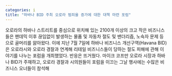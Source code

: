 ```yaml
---
categories: i
title: "하바나 BID 주최 오로라 범죄율 증가에 대한 대책 마련 포럼"
---
```

오로라의 하바나 스트리트를 중심으로 위치해 있는 2100개 이상의 크고 작은 비즈니스들은 팬데믹 이후 끊임없이 발생하는 물품 및 자동차 절도 및 밴더리즘, 노숙자 문제 등으로 골머리를 앓아왔다. 이에 지난 7월 7일에 하바나 비즈니스 개선구역(Havana BID)은 오로라시와 오로라 경찰과 연계해 리테일 비즈니스들이 당하는 절도 피해에 관해 이야기를 나누는 포럼을 개최했었다. 반응은 뜨거웠다. 마이크 코프만 오로라 시장과 하바나 BID가 주재하고, 오로라 경찰과 시의원들이 포럼을 이끄는 그날 행사에는 수많은 비즈니스 오너들이 참석해